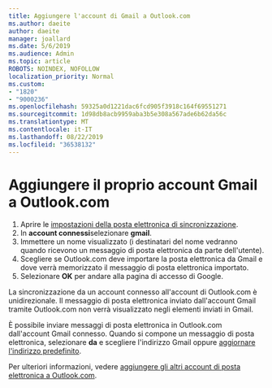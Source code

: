 ```yaml
---
title: Aggiungere l'account di Gmail a Outlook.com
ms.author: daeite
author: daeite
manager: joallard
ms.date: 5/6/2019
ms.audience: Admin
ms.topic: article
ROBOTS: NOINDEX, NOFOLLOW
localization_priority: Normal
ms.custom:
- "1820"
- "9000236"
ms.openlocfilehash: 59325a0d1221dac6fcd905f3918c164f69551271
ms.sourcegitcommit: 1d98db8acb9959aba3b5e308a567ade6b62da56c
ms.translationtype: MT
ms.contentlocale: it-IT
ms.lasthandoff: 08/22/2019
ms.locfileid: "36538132"
---
```

# <a name="add-your-gmail-account-to-outlookcom"></a>Aggiungere il proprio account Gmail a Outlook.com

1. Aprire le [impostazioni della posta elettronica di sincronizzazione](https://go.microsoft.com/fwlink/?linkid=875264).
2. In **account connessi**selezionare **gmail**.
3. Immettere un nome visualizzato (i destinatari del nome vedranno quando ricevono un messaggio di posta elettronica da parte dell'utente).
4. Scegliere se Outlook.com deve importare la posta elettronica da Gmail e dove verrà memorizzato il messaggio di posta elettronica importato.
5. Selezionare **OK** per andare alla pagina di accesso di Google.

La sincronizzazione da un account connesso all'account di Outlook.com è unidirezionale. Il messaggio di posta elettronica inviato dall'account Gmail tramite Outlook.com non verrà visualizzato negli elementi inviati in Gmail.

È possibile inviare messaggi di posta elettronica in Outlook.com dall'account Gmail connesso. Quando si compone un messaggio di posta elettronica, selezionare **da** e scegliere l'indirizzo Gmail oppure [aggiornare l'indirizzo predefinito](https://go.microsoft.com/fwlink/?linkid=875264).

Per ulteriori informazioni, vedere [aggiungere gli altri account di posta elettronica a Outlook.com](https://support.office.com/article/c5224df4-5885-4e79-91ba-523aa743f0ba?wt.mc_id=Office_Outlook_com_Alchemy).
